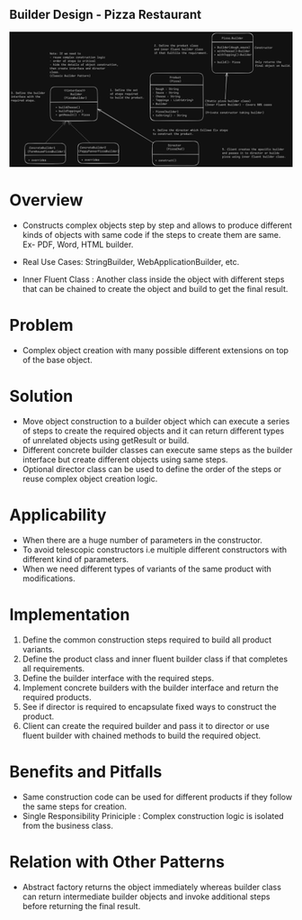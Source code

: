 ## Builder Design - Pizza Restaurant
![Builder Pattern](BuilderPattern.png)

# Overview
- Constructs complex objects step by step and allows to produce different kinds of objects with same code if the steps to create them are same. Ex- PDF, Word, HTML builder.

- Real Use Cases: StringBuilder, WebApplicationBuilder, etc.

- Inner Fluent Class : Another class inside the object with different steps that can be chained to create the object and build to get the final result.

# Problem
- Complex object creation with many possible different extensions on top of the base object.

# Solution
- Move object construction to a builder object which can execute a series of steps to create the required objects and it can return different types of unrelated objects using getResult or build.
- Different concrete builder classes can execute same steps as the builder interface but create different objects using same steps.
- Optional director class can be used to define the order of the steps or reuse complex object creation logic.

# Applicability
- When there are a huge number of parameters in the constructor.
- To avoid telescopic constructors i.e multiple different constructors with different kind of parameters.
- When we need different types of variants of the same product with modifications.

# Implementation
1. Define the common construction steps required to build all product variants.
2. Define the product class and inner fluent builder class if that completes all requirements.
3. Define the builder interface with the required steps.
4. Implement concrete builders with the builder interface and return the required products.
5. See if director is required to encapsulate fixed ways to construct the product.
6. Client can create the required builder and pass it to director or use fluent builder with chained methods to build the required object.

# Benefits and Pitfalls
- Same construction code can be used for different products if they follow the same steps for creation.
- Single Responsibility Priniciple : Complex construction logic is isolated from the business class.

# Relation with Other Patterns
- Abstract factory returns the object immediately whereas builder class can return intermediate builder objects and invoke additional steps before returning the final result.